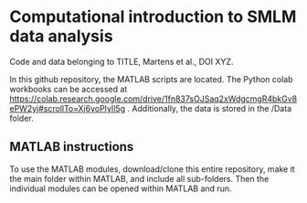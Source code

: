# Computational introduction to SMLM data analysis
Code and data belonging to TITLE, Martens et al., DOI XYZ.

In this github repository, the MATLAB scripts are located. The Python colab workbooks can be accessed at https://colab.research.google.com/drive/1fn837sOJSaq2xWdgcmgR4bkGv8ePW2yj#scrollTo=Xj6yoPIyIl5g . Additionally, the data is stored in the /Data folder.

## MATLAB instructions
To use the MATLAB modules, download/clone this entire repository, make it the main folder within MATLAB, and include all sub-folders. Then the individual modules can be opened within MATLAB and run. 